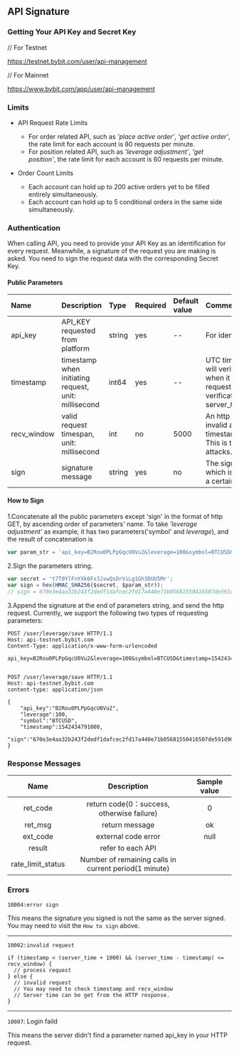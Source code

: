 ## API Signature 

### Getting Your API Key and Secret Key

// For Testnet

<a href="https://testnet.bybit.com/user/api-management">https://testnet.bybit.com/user/api-management</a>
 
 // For Mainnet

<a href="https://www.bybit.com/app/user/api-management">https://www.bybit.com/app/user/api-management</a>

### Limits
 
* API Request Rate Limits
    * For order related API, such as *'place active order'*, *'get active order'*, the rate limit for each account is 80 requests per minute. 
    * For position related API, such as *'leverage adjustment'*, *'get position'*, the rate limit for each account is 60 requests per minute.
 
* Order Count Limits 
    * Each account can hold up to 200 active orders yet to be filled entirely simultaneously.
    * Each account can hold up to 5 conditional orders in the same side simultaneously.
 
### Authentication
 
When calling API, you need to provide your API Key as an identification for every request. Meanwhile, a signature of the request you are making is asked. You need to sign the request data with the corresponding Secret Key.
 
#### Public Parameters
Name | Description | Type | Required | Default value| Comments
:- | :- | :- | :- | :- | :-
api_key | API_KEY requested from platform | string | yes | -- | For identification.
timestamp | timestamp when initiating request, unit: millisecond | int64 | yes | -- | UTC timestamp, server will verify this parameter when it receives the request. Rule of verification: timestamp < server_time + 1000.
recv_window| valid request timespan, unit: millisecond| int | no | 5000 | An http request will be invalid after this time: timestamp+recv_window. This is to prevent replay attacks. 
sign | signature message |  string | yes | no | The signature message which is generated from a certain algorithm.
 
#### How to Sign
1.Concatenate all the public parameters except 'sign' in the format of http GET, by ascending order of parameters' name. To take *'leverage adjustment'* as example, it has two parameters('symbol' and *leverage*), and the result of concatenation is 
 
``` js
var param_str = 'api_key=B2Rou0PLPpGqcU0Vu2&leverage=100&symbol=BTCUSD&timestamp=1542434791000';
```

2.Sign the parameters string.
```js
var secret = 't7T0YlFnYXk0Fx3JswQsDrViLg1Gh3DUU5Mr';
var sign = hex(HMAC_SHA256($secret, $param_str));
// sign = 670e3e4aa32b243f2dedf1dafcec2fd17a440e71b05681550416507de591d908
```

3.Append the signature at the end of parameters string, and send the http request. Currently, we support the following two types of requesting parameters:
 
```http
POST /user/leverage/save HTTP/1.1
Host: api-testnet.bybit.com
Content-Type: application/x-www-form-urlencoded
 
api_key=B2Rou0PLPpGqcU0Vu2&leverage=100&symbol=BTCUSD&timestamp=1542434791000&sign=670e3e4aa32b243f2dedf1dafcec2fd17a440e71b05681550416507de591d908
 
```
 
```http
POST /user/leverage/save HTTP/1.1
Host: api-testnet.bybit.com
content-type: application/json
 
{
    "api_key":"B2Rou0PLPpGqcU0Vu2",
    "leverage":100,
    "symbol":"BTCUSD",
    "timestamp":1542434791000,
    "sign":"670e3e4aa32b243f2dedf1dafcec2fd17a440e71b05681550416507de591d908"
}
```
 
### Response Messages
 
Name | Description | Sample value|
:-: | :-: | :-:
ret_code | return code(0：success, otherwise failure) | 0
ret_msg | return message | ok
ext_code | external code error| null
result | refer to each API|
rate_limit_status | Number of remaining calls in current period(1 minute)
 
 ### Errors

`10004:error sign`

This means the signature you signed is not the same as the server signed.
You may need to visit the `How to sign` above.

<hr>

`10002:invalid request`

```
if (timestamp < (server_time + 1000) && (server_time - timestamp) <= recv_window) {
  // process request
} else {
  // invalid request
  // You may need to check timestamp and recv_window
  // Server time can be get from the HTTP response.
}
```

<hr>

`10007`: Login faild

This means the server didn't find a parameter named api_key in your HTTP request.
